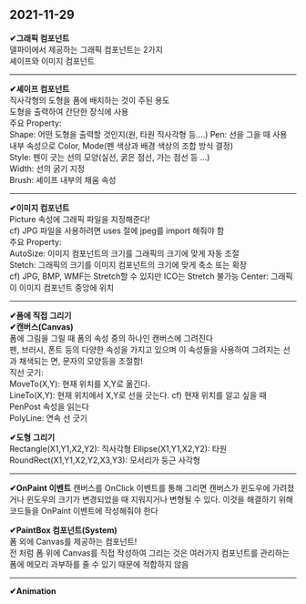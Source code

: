 2021-11-29  
----------  

__✔그래픽 컴포넌트__  
델파이에서 제공하는 그래픽 컴포넌트는 2가지  
셰이프와 이미지 컴포넌트  

-------------------
__✔셰이프 컴포넌트__  
직사각형의 도형을 폼에 배치하는 것이 주된 용도  
도형을 출력하여 간단한 장식에 사용  
주요 Property:  
Shape: 어떤 도형을 출력할 것인지(원, 타원 직사각형 등....)
Pen: 선을 그을 때 사용 내부 속성으로 Color, Mode(펜 색상과 배경 색상의 조합 방식 결정)  
Style: 펜이 긋는 선의 모양(실선, 굵은 점선, 가는 점선 등 ...)  
Width: 선의 굵기 지정  
Brush: 셰이프 내부의 채움 속성  

-------------------

__✔이미지 컴포넌트__  
Picture 속성에 그래픽 파일을 지정해준다!  
cf) JPG 파일을 사용하려면 uses 절에 jpeg를 import 해줘야 함  
주요 Property:  
AutoSize: 이미지 컴포넌트의 크기를 그래픽의 크기에 맞게 자동 조절  
Stetch: 그래픽의 크기를 이미지 컴포넌트의 크기에 맞게 축소 또는 확장  
cf) JPG, BMP, WMF는 Stretch할 수 있지만 ICO는 Stretch 불가능
Center: 그래픽이 이미지 컴포넌트 중앙에 위치  

--------------------------------------
__✔폼에 직접 그리기__  
__✔캔버스(Canvas)__  
폼에 그림을 그릴 때 폼의 속성 중의 하나인 캔버스에 그려진다  
펜, 브러시, 폰트 등의 다양한 속성을 가지고 있으며 이 속성들을 사용하여 그려지는 선과 채색되는 면, 문자의 모양등을 조절함!  
직선 긋기:  
MoveTo(X,Y): 현재 위치를 X,Y로 옮긴다.  
LineTo(X,Y): 현재 위치에서 X,Y로 선을 긋는다.
cf) 현재 위치를 알고 싶을 때 PenPost 속성을 읽는다  
PolyLine: 연속 선 긋기  

__✔도형 그리기__  
Rectangle(X1,Y1,X2,Y2): 직사각형
Ellipse(X1,Y1,X2,Y2): 타원  
RoundRect(X1,Y1,X2,Y2,X3,Y3): 모서리가 둥근 사각형  

---------------------
__✔OnPaint 이벤트__
캔버스를 OnClick 이벤트를 통해 그리면 캔버스가 윈도우에 가려졌거나 윈도우의 크기가 변경되었을 때 지워지거나 변형될 수 있다. 이것을 해결하기 위해 코드들을 OnPaint 이벤트에 작성해줘야 한다  

__✔PaintBox 컴포넌트(System)__  
폼 외에 Canvas를 제공하는 컴포넌트!  
전 처럼 폼 위에 Canvas를 직접 작성하여 그리는 것은 여러가지 컴포넌트를 관리하는 폼에 메모리 과부하를 줄 수 있기 때문에 적합하지 않음

-----------------
__✔Animation__

